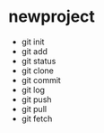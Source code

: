 # newproject

 - git init
 - git add
 - git status
 - git clone
 - git commit
 - git log
 - git push
 - git pull
 - git fetch
 
